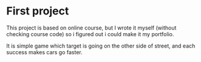 # First project

This project is based on online course, but I wrote it myself (without checking course code) so i figured out i could make it my portfolio.

It is simple game which target is going on the other side of street, and each success makes cars go faster.
